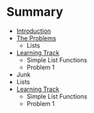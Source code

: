 # Summary

* [Introduction](README.md)
* [The Problems](the_problems.md)
   * Lists
* [Learning Track](learning_track.md)
   * Simple List Functions
   * Problem 1
* Junk
* Lists
* [Learning Track](learning_track.md)
   * Simple List Functions
   * Problem 1

